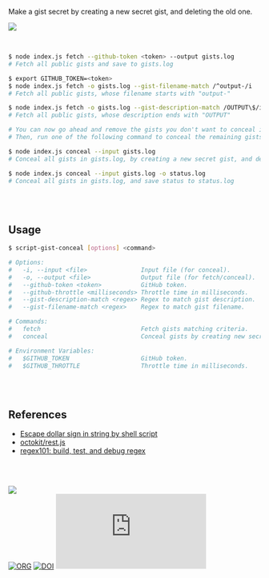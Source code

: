 Make a gist secret by creating a new secret gist, and deleting the old one.

![](https://i.imgur.com/VaudKyG.jpg)

<br>


```bash
$ node index.js fetch --github-token <token> --output gists.log
# Fetch all public gists and save to gists.log

$ export GITHUB_TOKEN=<token>
$ node index.js fetch -o gists.log --gist-filename-match /^output-/i
# Fetch all public gists, whose filename starts with "output-"

$ node index.js fetch -o gists.log --gist-description-match /OUTPUT\$/i
# Fetch all public gists, whose description ends with "OUTPUT"

# You can now go ahead and remove the gists you don't want to conceal in gists.log
# Then, run one of the following command to conceal the remaining gists

$ node index.js conceal --input gists.log
# Conceal all gists in gists.log, by creating a new secret gist, and deleting the old one

$ node index.js conceal --input gists.log -o status.log
# Conceal all gists in gists.log, and save status to status.log
```

<br>
<br>


## Usage

```bash
$ script-gist-conceal [options] <command>

# Options:
#   -i, --input <file>               Input file (for conceal).
#   -o, --output <file>              Output file (for fetch/conceal).
#   --github-token <token>           GitHub token.
#   --github-throttle <milliseconds> Throttle time in milliseconds.
#   --gist-description-match <regex> Regex to match gist description.
#   --gist-filename-match <regex>    Regex to match gist filename.

# Commands:
#   fetch                            Fetch gists matching criteria.
#   conceal                          Conceal gists by creating new secret gists.

# Environment Variables:
#   $GITHUB_TOKEN                    GitHub token.
#   $GITHUB_THROTTLE                 Throttle time in milliseconds.
```

<br>
<br>


## References

- [Escape dollar sign in string by shell script](https://stackoverflow.com/a/37876900/1413259)
- [octokit/rest.js](https://octokit.github.io/rest.js/v20#gists)
- [regex101: build, test, and debug regex](https://stackoverflow.com/q/2973436/1413259)

<br>
<br>


[![](https://img.youtube.com/vi/yqO7wVBTuLw/maxresdefault.jpg)](https://www.youtube.com/watch?v=yqO7wVBTuLw)<br>
[![ORG](https://img.shields.io/badge/org-javascriptf-green?logo=Org)](https://javascriptf.github.io)
[![DOI](https://zenodo.org/badge/706319930.svg)](https://zenodo.org/doi/10.5281/zenodo.10142762)
![](https://ga-beacon.deno.dev/G-4NEP5LC20N:1fbE9YTHTw2pzxI6HO33Mw/github.com/pantryf/gist-conceal.sh)
